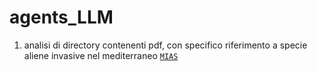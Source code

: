 # agents_LLM

1) analisi di directory contenenti pdf, con specifico riferimento a specie aliene invasive nel mediterraneo [`MIAS`](MIAS/docs/README.md)
